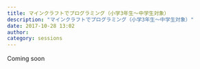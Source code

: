 ```yaml
---
title: マインクラフトでプログラミング（小学3年生～中学生対象）
description: "マインクラフトでプログラミング（小学3年生～中学生対象）"
date: 2017-10-28 13:02
author: 
category: sessions
---
```

Coming soon　